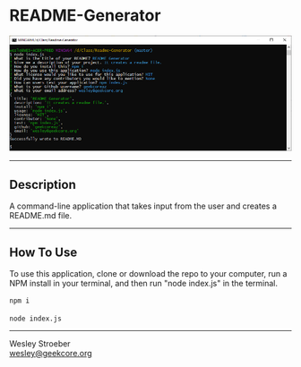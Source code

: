 # README-Generator

![Screencap](screencap.png)

---
## Description
A command-line application that takes input from the user and creates a README.md file.

---

## How To Use
To use this application, clone or download the repo to your computer, run a NPM install in your terminal, and then run "node index.js" in the terminal.

```
npm i

node index.js
```

---
Wesley Stroeber  
<wesley@geekcore.org>